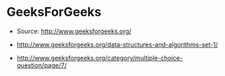 # GeeksForGeeks

- Source: http://www.geeksforgeeks.org/


- http://www.geeksforgeeks.org/data-structures-and-algorithms-set-1/
- http://www.geeksforgeeks.org/category/multiple-choice-question/page/7/